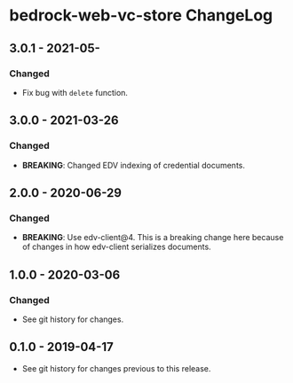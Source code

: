 # bedrock-web-vc-store ChangeLog

## 3.0.1 - 2021-05-

### Changed
- Fix bug with `delete` function.

## 3.0.0 - 2021-03-26

### Changed
- **BREAKING**: Changed EDV indexing of credential documents.

## 2.0.0 - 2020-06-29

### Changed
- **BREAKING**: Use edv-client@4. This is a breaking change here because of
  changes in how edv-client serializes documents.

## 1.0.0 - 2020-03-06

### Changed
- See git history for changes.

## 0.1.0 - 2019-04-17

- See git history for changes previous to this release.
